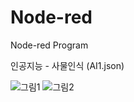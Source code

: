 # Node-red
Node-red Program

인공지능 - 사물인식 (AI1.json)

![그림1](https://user-images.githubusercontent.com/60500365/145125188-bd12f5b4-0687-4d6b-842b-6f12af4b1581.png)
![그림2](https://user-images.githubusercontent.com/60500365/145125201-9ee46cf5-b963-43c5-a45e-362675baf4cb.png)
